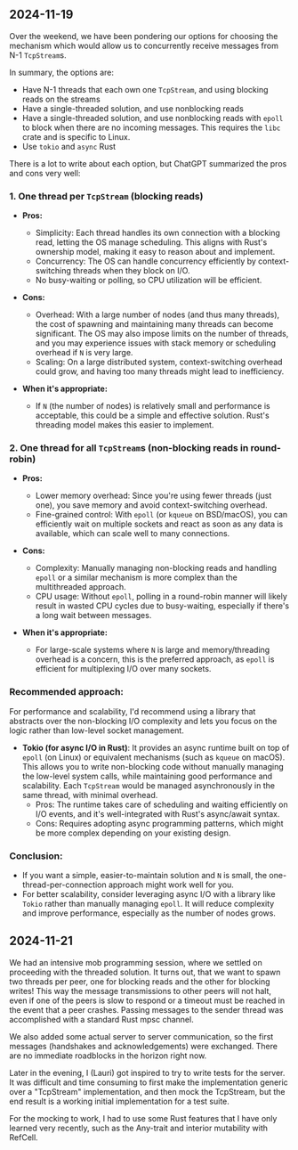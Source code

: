 ## 2024-11-19

Over the weekend, we have been pondering our options for choosing the mechanism which would allow us to concurrently receive messages from N-1 `TcpStream`s.

In summary, the options are:
- Have N-1 threads that each own one `TcpStream`, and using blocking reads on the streams
- Have a single-threaded solution, and use nonblocking reads
- Have a single-threaded solution, and use nonblocking reads with `epoll` to block when there are no incoming messages. This requires the `libc` crate and is specific to Linux.
- Use `tokio` and `async` Rust

There is a lot to write about each option, but ChatGPT summarized the pros and cons very well:

### 1. **One thread per `TcpStream` (blocking reads)**
   - **Pros:**
     - Simplicity: Each thread handles its own connection with a blocking read, letting the OS manage scheduling. This aligns with Rust's ownership model, making it easy to reason about and implement.
     - Concurrency: The OS can handle concurrency efficiently by context-switching threads when they block on I/O.
     - No busy-waiting or polling, so CPU utilization will be efficient.

   - **Cons:**
     - Overhead: With a large number of nodes (and thus many threads), the cost of spawning and maintaining many threads can become significant. The OS may also impose limits on the number of threads, and you may experience issues with stack memory or scheduling overhead if `N` is very large.
     - Scaling: On a large distributed system, context-switching overhead could grow, and having too many threads might lead to inefficiency.

   - **When it's appropriate:**
     - If `N` (the number of nodes) is relatively small and performance is acceptable, this could be a simple and effective solution. Rust's threading model makes this easier to implement.

### 2. **One thread for all `TcpStream`s (non-blocking reads in round-robin)**
   - **Pros:**
     - Lower memory overhead: Since you're using fewer threads (just one), you save memory and avoid context-switching overhead.
     - Fine-grained control: With `epoll` (or `kqueue` on BSD/macOS), you can efficiently wait on multiple sockets and react as soon as any data is available, which can scale well to many connections.

   - **Cons:**
     - Complexity: Manually managing non-blocking reads and handling `epoll` or a similar mechanism is more complex than the multithreaded approach.
     - CPU usage: Without `epoll`, polling in a round-robin manner will likely result in wasted CPU cycles due to busy-waiting, especially if there's a long wait between messages.

   - **When it's appropriate:**
     - For large-scale systems where `N` is large and memory/threading overhead is a concern, this is the preferred approach, as `epoll` is efficient for multiplexing I/O over many sockets.

### Recommended approach:
For performance and scalability, I'd recommend using a library that abstracts over the non-blocking I/O complexity and lets you focus on the logic rather than low-level socket management.

- **Tokio (for async I/O in Rust)**: It provides an async runtime built on top of `epoll` (on Linux) or equivalent mechanisms (such as `kqueue` on macOS). This allows you to write non-blocking code without manually managing the low-level system calls, while maintaining good performance and scalability. Each `TcpStream` would be managed asynchronously in the same thread, with minimal overhead.
  - Pros: The runtime takes care of scheduling and waiting efficiently on I/O events, and it's well-integrated with Rust's async/await syntax.
  - Cons: Requires adopting async programming patterns, which might be more complex depending on your existing design.

### Conclusion:
- If you want a simple, easier-to-maintain solution and `N` is small, the one-thread-per-connection approach might work well for you.
- For better scalability, consider leveraging async I/O with a library like `Tokio` rather than manually managing `epoll`. It will reduce complexity and improve performance, especially as the number of nodes grows.

## 2024-11-21

We had an intensive mob programming session, where we settled on proceeding with the threaded solution.
It turns out, that we want to spawn two threads per peer, one for blocking reads and
the other for blocking writes! This way the message transmissions to other peers will not
halt, even if one of the peers is slow to respond or a timeout must be reached in the event that
a peer crashes. Passing messages to the sender thread was accomplished with a standard Rust mpsc channel.

We also added some actual server to server communication, so the first messages
(handshakes and acknowledgements) were exchanged.
There are no immediate roadblocks in the horizon right now.

Later in the evening, I (Lauri) got inspired to try to write tests for the server.
It was difficult and time consuming to first make the implementation generic over
a "TcpStream" implementation, and then mock the TcpStream, but the end result is
a working initial implementation for a test suite.

For the mocking to work, I had to use some Rust features that I have only learned very recently,
such as the Any-trait and interior mutability with RefCell.
